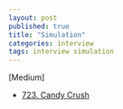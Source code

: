 ```yaml
---
layout: post
published: true
title: "Simulation"
categories: interview
tags: interview simulation
---
```


[Medium]
- [723. Candy Crush](https://leetcode.com/problems/candy-crush/)